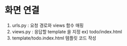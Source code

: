 # 화면 연결
1. urls.py  : 요청 경로와 views 함수 매핑
2. views.py : 응답할 template 을 지정
            ex) todo/index.html
3. template/todo.index.html
    템플릿 코드 작성